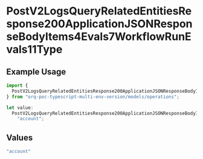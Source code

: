 # PostV2LogsQueryRelatedEntitiesResponse200ApplicationJSONResponseBodyItems4Evals7WorkflowRunEvals11Type

## Example Usage

```typescript
import {
  PostV2LogsQueryRelatedEntitiesResponse200ApplicationJSONResponseBodyItems4Evals7WorkflowRunEvals11Type,
} from "orq-poc-typescript-multi-env-version/models/operations";

let value:
  PostV2LogsQueryRelatedEntitiesResponse200ApplicationJSONResponseBodyItems4Evals7WorkflowRunEvals11Type =
    "account";
```

## Values

```typescript
"account"
```